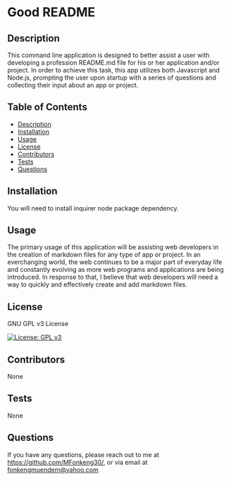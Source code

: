 # Good README

  ## Description
  This command line application is designed to better assist a user with developing a profession README.md file for his or her application and/or project. In order to achieve this task, this app utilizes both Javascript and Node.js, prompting the user upon startup with a series of questions and collecting their input about an app or project.

  ## Table of Contents

  * [Description](#description)
  * [Installation](#installation)
  * [Usage](#usage)
  * [License](#license)
  * [Contributors](#contributors)
  * [Tests](#tests)
  * [Questions](#questions)

  ## Installation
  You will need to install inquirer node package dependency.

  ## Usage
  The primary usage of this application will be assisting web developers in the creation of markdown files for any type of app or project. In an everchanging world, the web continues to be a major part of everyday life and constantly evolving as more web programs and applications are being introduced. In response to that, I believe that web developers will need a way to quickly and effectively create and add markdown files.

  ## License
  GNU GPL v3 License 

  [![License: GPL v3](https://img.shields.io/badge/License-GPLv3-blue.svg)](https://www.gnu.org/licenses/gpl-3.0)

  ## Contributors
  None

  ## Tests
  None

  ## Questions
  If you have any questions, please reach out to me at https://github.com/MFonkeng30/,
  or via email at fonkengmuendem@yahoo.com
